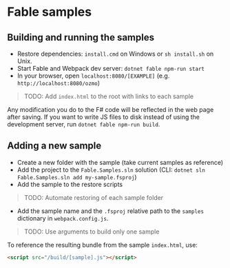 # Fable samples

## Building and running the samples

- Restore dependencies: `install.cmd` on Windows or `sh install.sh` on Unix.
- Start Fable and Webpack dev server: `dotnet fable npm-run start`
- In your browser, open `localhost:8080/[EXAMPLE]` (e.g. `http://localhost:8080/ozmo`)

> TODO: Add `index.html` to the root with links to each sample

Any modification you do to the F# code will be reflected in the web page after saving.
If you want to write JS files to disk instead of using the development server,
run `dotnet fable npm-run build`.

## Adding a new sample

- Create a new folder with the sample (take current samples as reference)
- Add the project to the `Fable.Samples.sln` solution (CLI: `dotnet sln Fable.Samples.sln add my-sample.fsproj`)
- Add the sample to the restore scripts

> TODO: Automate restoring of each sample folder

- Add the sample name and the `.fsproj` relative path to the `samples`
   dictionary in `webpack.config.js`.

> TODO: Use arguments to build only one sample

To reference the resulting bundle from the sample `index.html`, use:

```html
<script src="/build/[sample].js"></script>
```


